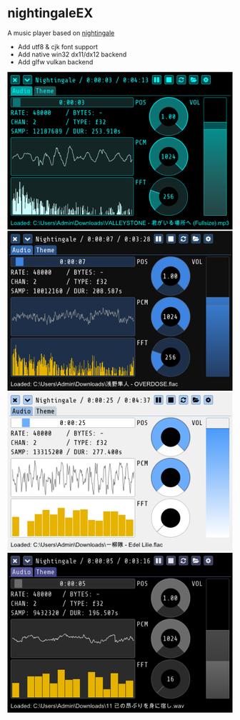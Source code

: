 # nightingaleEX
A music player based on [nightingale](https://github.com/jminor/nightingale)

- Add utf8 & cjk font support
- Add native win32 dx11/dx12 backend
- Add glfw vulkan backend

![img](screenshots/Snipaste_2023-07-29_18-42-32.png)
![img](screenshots/Snipaste_2023-07-29_18-48-11.png)
![img](screenshots/Snipaste_2023-07-29_18-48-43.png)
![img](screenshots/Snipaste_2023-07-29_18-49-03.png)
